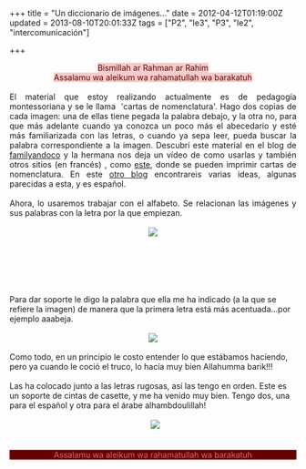 +++
title = "Un diccionario de imágenes..."
date = 2012-04-12T01:19:00Z
updated = 2013-08-10T20:01:33Z
tags = ["P2", "le3", "P3", "le2", "intercomunicación"]

+++

<div dir="ltr" style="text-align: left;" trbidi="on"><div style="color: #660000; text-align: center;"><span style="background-color: #f4cccc;">Bismillah ar Rahman ar Rahim</span></div><div style="color: #660000; text-align: center;"><span style="background-color: #f4cccc;">Assalamu wa aleikum wa rahamatullah wa barakatuh</span></div><br /><div style="text-align: justify;">El material que estoy realizando actualmente es de pedagogía montessoriana y se le llama&nbsp; 'cartas de nomenclatura'. Hago dos copias de cada imagen: una de ellas tiene pegada la palabra debajo, y la otra no, para que más adelante cuando ya conozca un poco más el abecedario y esté más familiarizada con las letras, o cuando ya sepa leer, pueda buscar la palabra correspondiente a la imagen. Descubrí este material en el blog de <a href="http://familyandco.over-blog.com/article-les-cartes-de-nomenclatures-64206670.html">familyandoco</a> y la hermana nos deja un vídeo de como usarlas y también otros sitios (en francés) , como <a href="http://www.le-jardin-de-maria.com/categorie?id=87">este</a>, donde se pueden imprimir cartas de nomenclatura. En este <a href="http://montessorihoy.blogspot.com.es/search/label/08%20Lenguaje">otro blog</a> encontrareis varias ideas, algunas parecidas a esta, y es español.</div><div style="text-align: justify;"><br /></div><div style="text-align: justify;">Ahora, lo usaremos trabajar con el alfabeto. Se relacionan las imágenes y sus palabras con la letra por la que empiezan.</div><br /><div class="separator" style="clear: both; text-align: center;"></div><div class="separator" style="clear: both; text-align: center;"><a href="http://2.bp.blogspot.com/-APZWCejRDSA/UgZ_j92E0mI/AAAAAAAAFL8/4zcsfxK9Hw4/s1600/DSC02710.jpg" imageanchor="1" style="margin-left: 1em; margin-right: 1em;"><img border="0" src="http://2.bp.blogspot.com/-APZWCejRDSA/UgZ_j92E0mI/AAAAAAAAFL8/4zcsfxK9Hw4/s1600/DSC02710.jpg" /></a></div><br /><br /><br /><a name='more'></a><br /><br /><br />Para dar soporte le digo la palabra que ella me ha indicado (a la que se refiere la imagen) de manera que la primera letra está más acentuada...por ejemplo aaabeja.<br /><br /><div class="separator" style="clear: both; text-align: center;"><a href="http://3.bp.blogspot.com/-Y-5j0lEzaDs/UgZ_lrolXYI/AAAAAAAAFME/LUJTAEryQ7s/s1600/DSC02705.jpg" imageanchor="1" style="margin-left: 1em; margin-right: 1em;"><img border="0" src="http://3.bp.blogspot.com/-Y-5j0lEzaDs/UgZ_lrolXYI/AAAAAAAAFME/LUJTAEryQ7s/s1600/DSC02705.jpg" /></a></div><br />Como todo, en un principio le costo entender lo que estábamos haciendo, pero ya cuando le coció el truco, lo hacía muy bien Allahumma barik!!!<br /><div class="separator" style="clear: both; text-align: center;"><a href="http://1.bp.blogspot.com/-dSO6gqrVl18/T4Lc_zLZhwI/AAAAAAAABEk/lknBUQ1TjHg/s1600/DSC02701.JPG" imageanchor="1" style="margin-left: 1em; margin-right: 1em;"></a></div><br /><div class="separator" style="clear: both; text-align: center;"><a href="http://1.bp.blogspot.com/-L9B6YSpK5Eg/T4LdLRzaviI/AAAAAAAABEs/yGL_OiN1MHc/s1600/DSC02702.JPG" imageanchor="1" style="margin-left: 1em; margin-right: 1em;"></a></div>Las ha colocado junto a las letras rugosas, así las tengo en orden. Este es un soporte de cintas de casette, y me ha venido muy bien. Tengo dos, una para el español y otra para el árabe alhambdoulillah!<br /><br /><div class="separator" style="clear: both; text-align: center;"> &nbsp; <a href="http://4.bp.blogspot.com/-dh_sTVKyNYE/UgZ_morxjJI/AAAAAAAAFMM/IOPNQy9EJR0/s1600/DSC02707.jpg" imageanchor="1" style="margin-left: 1em; margin-right: 1em;"><img border="0" src="http://4.bp.blogspot.com/-dh_sTVKyNYE/UgZ_morxjJI/AAAAAAAAFMM/IOPNQy9EJR0/s1600/DSC02707.jpg" /></a></div><br /><br /><div style="background-color: #660000; color: #e06666; text-align: center;">Assalamu wa aleikum wa rahamatullah wa barakatuh</div></div>
